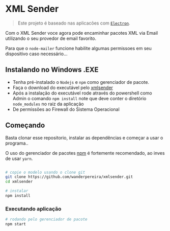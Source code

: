 # XML Sender
> Este projeto é baseado nas aplicacões com [`Electron`](https://www.electronjs.org/).

Com o XML Sender voce agora pode encaminhar pacotes XML via Email utilizando o seu provedor de email favorito. 

Para que o `node-mailer` funcione habilite algumas permissoes em seu dispositivo caso necessário...

## Instalando no Windows .EXE

* Tenha pré-instalado o `Nodejs` e `npm` como gerenciador de pacote.
* Faça o download do executável pelo [xmlsender](http://xmlsender--wanderpereira1.repl.co)
* Após a instalação do executável rode através do powershell como Admin o comando `npm install`
note que deve conter o diretório `node_modules` no raiz da aplicação
* De permissões ao Firewall do Sistema Operacional


## Começando
Basta clonar esse repositorio, instalar as dependências e começar a usar o programa..

O uso do gerenciador de pacotes [npm](https://www.npmjs.com/) é fortemente recomendado, ao inves de usar `yarn`.

```bash

# copie o modelo usando o clone git
git clone https://github.com/wanderpereira/xmlsender.git
cd xmlsender

# instalar
npm install
```

### Executando aplicação

```bash
# rodando pelo gerenciador de pacote
npm start
```
